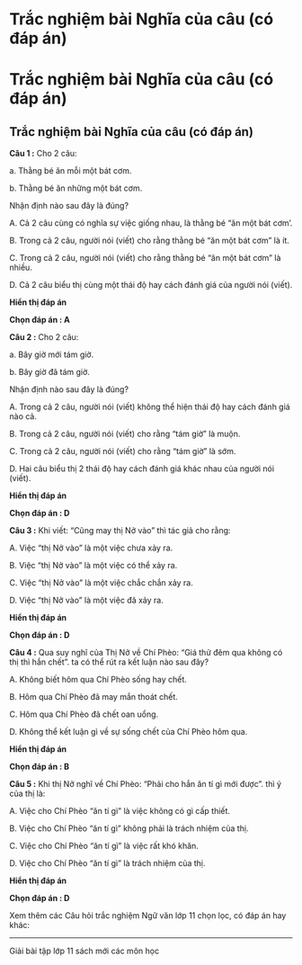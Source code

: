# Trắc nghiệm bài Nghĩa của câu (có đáp án)

# Trắc nghiệm bài Nghĩa của câu (có đáp án)

## Trắc nghiệm bài Nghĩa của câu (có đáp án)

**Câu 1 :** Cho 2 câu: 

a. Thằng bé ăn mỗi một bát cơm.

b. Thằng bé ăn những một bát cơm. 

Nhận định nào sau đây là đúng? 

A. Cả 2 câu cùng có nghĩa sự việc giống nhau, là thằng bé “ăn một bát cơm’. 

B. Trong cả 2 câu, người nói (viết) cho rằng thằng bé “ăn một bát cơm” là ít.

C. Trong cả 2 câu, người nói (viết) cho rằng thằng bé “ăn một bát cơm” là nhiều. 

D. Cả 2 câu biểu thị cùng một thái độ hay cách đánh giá của người nói (viết). 

**Hiển thị đáp án**

**Chọn đáp án : A**

**Câu 2 :** Cho 2 câu: 

a. Bây giờ mới tám giờ.

b. Bây giờ đã tám giờ. 

Nhận định nào sau đây là đúng? 

A. Trong cả 2 câu, người nói (viết) không thể hiện thái độ hay cách đánh giá nào cả. 

B. Trong cả 2 câu, người nói (viết) cho rằng “tám giờ” là muộn. 

C. Trong cả 2 câu, người nói (viết) cho rằng “tám giờ” là sớm.

D. Hai câu biểu thị 2 thái độ hay cách đánh giá khác nhau của người nói (viết). 

**Hiển thị đáp án**

**Chọn đáp án : D**

**Câu 3 :** Khi viết: “Cũng may thị Nở vào” thì tác giả cho rằng: 

A. Việc “thị Nở vào” là một việc chưa xảy ra.

B. Việc “thị Nở vào” là một việc có thể xảy ra.

C. Việc “thị Nở vào” là một việc chắc chắn xảy ra.

D. Việc “thị Nở vào” là một việc đã xảy ra. 

**Hiển thị đáp án**

**Chọn đáp án : D**

**Câu 4 :** Qua suy nghĩ của Thị Nở về Chí Phèo: “Giá thử đêm qua không có thị thì hắn chết”. ta có thể rút ra kết luận nào sau đây? 

A. Không biết hôm qua Chí Phèo sống hay chết. 

B. Hôm qua Chí Phèo đã may mắn thoát chết. 

C. Hôm qua Chí Phèo đã chết oan uổng. 

D. Không thể kết luận gì về sự sống chết của Chí Phèo hôm qua. 

**Hiển thị đáp án**

**Chọn đáp án : B**

**Câu 5 :** Khi thị Nở nghĩ về Chí Phèo: “Phải cho hắn ăn tí gì mới được”. thì ý của thị là: 

A. Việc cho Chí Phèo “ăn tí gì” là việc không có gì cấp thiết. 

B. Việc cho Chí Phèo “ăn tí gì” không phải là trách nhiệm của thị. 

C. Việc cho Chí Phèo “ăn tí gì” là việc rất khó khăn.

D. Việc cho Chí Phèo “ăn tí gì” là trách nhiệm của thị. 

**Hiển thị đáp án**

**Chọn đáp án : D**

Xem thêm các Câu hỏi trắc nghiệm Ngữ văn lớp 11 chọn lọc, có đáp án hay khác:

* * *

Giải bài tập lớp 11 sách mới các môn học
